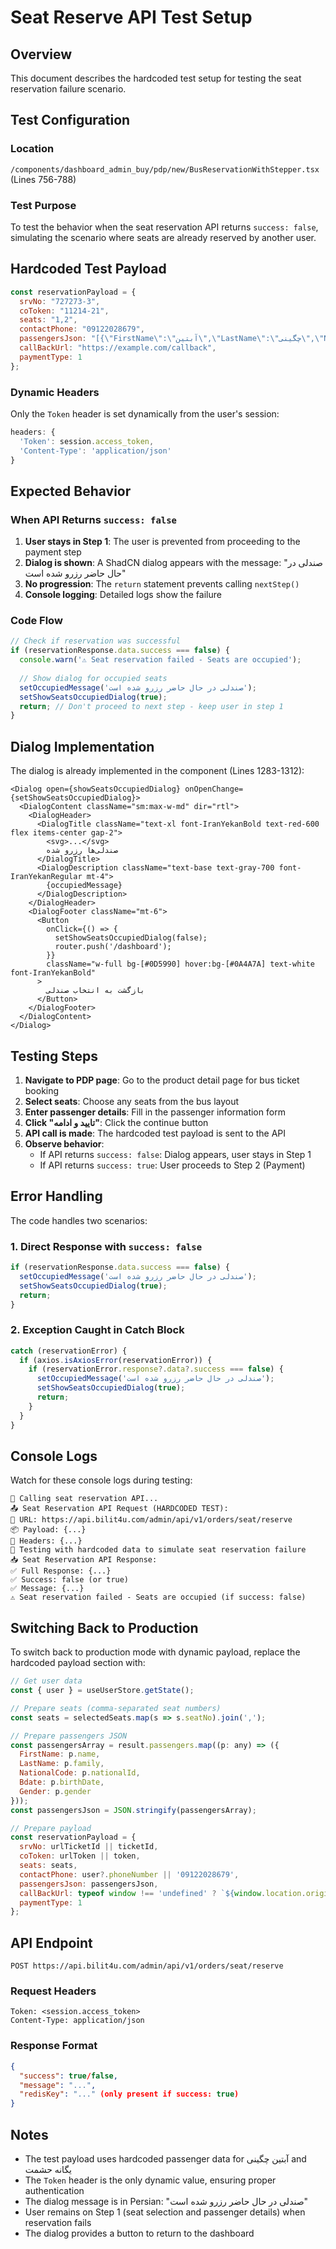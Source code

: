 # Seat Reserve API Test Setup

## Overview
This document describes the hardcoded test setup for testing the seat reservation failure scenario.

## Test Configuration

### Location
`/components/dashboard_admin_buy/pdp/new/BusReservationWithStepper.tsx` (Lines 756-788)

### Test Purpose
To test the behavior when the seat reservation API returns `success: false`, simulating the scenario where seats are already reserved by another user.

## Hardcoded Test Payload

```javascript
const reservationPayload = {
  srvNo: "727273-3",
  coToken: "11214-21",
  seats: "1,2",
  contactPhone: "09122028679",
  passengersJson: "[{\"FirstName\":\"آبتین\",\"LastName\":\"چگینی\",\"NationalCode\":\"0016141075\",\"Bdate\":\"13720513\",\"Gender\":2},{\"FirstName\":\"یگانه\",\"LastName\":\"حشمت\",\"NationalCode\":\"0019440308\",\"Bdate\":\"13750629\",\"Gender\":1}]",
  callBackUrl: "https://example.com/callback",
  paymentType: 1
};
```

### Dynamic Headers
Only the `Token` header is set dynamically from the user's session:
```javascript
headers: {
  'Token': session.access_token,
  'Content-Type': 'application/json'
}
```

## Expected Behavior

### When API Returns `success: false`

1. **User stays in Step 1**: The user is prevented from proceeding to the payment step
2. **Dialog is shown**: A ShadCN dialog appears with the message: "صندلی در حال حاضر رزرو شده است"
3. **No progression**: The `return` statement prevents calling `nextStep()`
4. **Console logging**: Detailed logs show the failure

### Code Flow

```javascript
// Check if reservation was successful
if (reservationResponse.data.success === false) {
  console.warn('⚠️ Seat reservation failed - Seats are occupied');
  
  // Show dialog for occupied seats
  setOccupiedMessage('صندلی در حال حاضر رزرو شده است');
  setShowSeatsOccupiedDialog(true);
  return; // Don't proceed to next step - keep user in step 1
}
```

## Dialog Implementation

The dialog is already implemented in the component (Lines 1283-1312):

```tsx
<Dialog open={showSeatsOccupiedDialog} onOpenChange={setShowSeatsOccupiedDialog}>
  <DialogContent className="sm:max-w-md" dir="rtl">
    <DialogHeader>
      <DialogTitle className="text-xl font-IranYekanBold text-red-600 flex items-center gap-2">
        <svg>...</svg>
        صندلی‌ها رزرو شده
      </DialogTitle>
      <DialogDescription className="text-base text-gray-700 font-IranYekanRegular mt-4">
        {occupiedMessage}
      </DialogDescription>
    </DialogHeader>
    <DialogFooter className="mt-6">
      <Button
        onClick={() => {
          setShowSeatsOccupiedDialog(false);
          router.push('/dashboard');
        }}
        className="w-full bg-[#0D5990] hover:bg-[#0A4A7A] text-white font-IranYekanBold"
      >
        بازگشت به انتخاب صندلی
      </Button>
    </DialogFooter>
  </DialogContent>
</Dialog>
```

## Testing Steps

1. **Navigate to PDP page**: Go to the product detail page for bus ticket booking
2. **Select seats**: Choose any seats from the bus layout
3. **Enter passenger details**: Fill in the passenger information form
4. **Click "تایید و ادامه"**: Click the continue button
5. **API call is made**: The hardcoded test payload is sent to the API
6. **Observe behavior**:
   - If API returns `success: false`: Dialog appears, user stays in Step 1
   - If API returns `success: true`: User proceeds to Step 2 (Payment)

## Error Handling

The code handles two scenarios:

### 1. Direct Response with `success: false`
```javascript
if (reservationResponse.data.success === false) {
  setOccupiedMessage('صندلی در حال حاضر رزرو شده است');
  setShowSeatsOccupiedDialog(true);
  return;
}
```

### 2. Exception Caught in Catch Block
```javascript
catch (reservationError) {
  if (axios.isAxiosError(reservationError)) {
    if (reservationError.response?.data?.success === false) {
      setOccupiedMessage('صندلی در حال حاضر رزرو شده است');
      setShowSeatsOccupiedDialog(true);
      return;
    }
  }
}
```

## Console Logs

Watch for these console logs during testing:

```
🎫 Calling seat reservation API...
📤 Seat Reservation API Request (HARDCODED TEST):
🔗 URL: https://api.bilit4u.com/admin/api/v1/orders/seat/reserve
📦 Payload: {...}
🔑 Headers: {...}
🧪 Testing with hardcoded data to simulate seat reservation failure
📥 Seat Reservation API Response:
✅ Full Response: {...}
✅ Success: false (or true)
✅ Message: {...}
⚠️ Seat reservation failed - Seats are occupied (if success: false)
```

## Switching Back to Production

To switch back to production mode with dynamic payload, replace the hardcoded payload section with:

```javascript
// Get user data
const { user } = useUserStore.getState();

// Prepare seats (comma-separated seat numbers)
const seats = selectedSeats.map(s => s.seatNo).join(',');

// Prepare passengers JSON
const passengersArray = result.passengers.map((p: any) => ({
  FirstName: p.name,
  LastName: p.family,
  NationalCode: p.nationalId,
  Bdate: p.birthDate,
  Gender: p.gender
}));
const passengersJson = JSON.stringify(passengersArray);

// Prepare payload
const reservationPayload = {
  srvNo: urlTicketId || ticketId,
  coToken: urlToken || token,
  seats: seats,
  contactPhone: user?.phoneNumber || '09122028679',
  passengersJson: passengersJson,
  callBackUrl: typeof window !== 'undefined' ? `${window.location.origin}/invoice` : '',
  paymentType: 1
};
```

## API Endpoint

```
POST https://api.bilit4u.com/admin/api/v1/orders/seat/reserve
```

### Request Headers
```
Token: <session.access_token>
Content-Type: application/json
```

### Response Format
```json
{
  "success": true/false,
  "message": "...",
  "redisKey": "..." (only present if success: true)
}
```

## Notes

- The test payload uses hardcoded passenger data for آبتین چگینی and یگانه حشمت
- The `Token` header is the only dynamic value, ensuring proper authentication
- The dialog message is in Persian: "صندلی در حال حاضر رزرو شده است"
- User remains on Step 1 (seat selection and passenger details) when reservation fails
- The dialog provides a button to return to the dashboard

